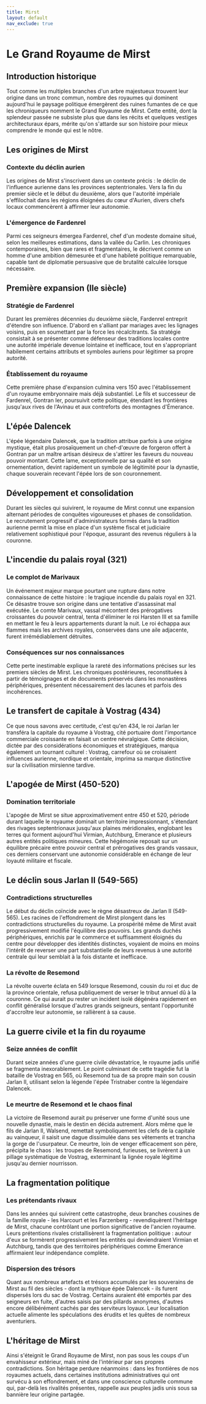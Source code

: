 ```yaml
---
title: Mirst
layout: default
nav_exclude: true
---
```

# Le Grand Royaume de Mirst

## Introduction historique

Tout comme les multiples branches d'un arbre majestueux trouvent leur origine dans un tronc commun, nombre des royaumes qui dominent aujourd'hui le paysage politique émergèrent des ruines fumantes de ce que les chroniqueurs nomment le Grand Royaume de Mirst. Cette entité, dont la splendeur passée ne subsiste plus que dans les récits et quelques vestiges architecturaux épars, mérite qu'on s'attarde sur son histoire pour mieux comprendre le monde qui est le nôtre.

## Les origines de Mirst

### Contexte du déclin aurien

Les origines de Mirst s'inscrivent dans un contexte précis : le déclin de l'influence aurienne dans les provinces septentrionales. Vers la fin du premier siècle et le début du deuxième, alors que l'autorité impériale s'effilochait dans les régions éloignées du cœur d'Aurien, divers chefs locaux commencèrent à affirmer leur autonomie.

### L'émergence de Fardenrel

Parmi ces seigneurs émergea Fardenrel, chef d'un modeste domaine situé, selon les meilleures estimations, dans la vallée du Carlin. Les chroniques contemporaines, bien que rares et fragmentaires, le décrivent comme un homme d'une ambition démesurée et d'une habileté politique remarquable, capable tant de diplomatie persuasive que de brutalité calculée lorsque nécessaire.

## Première expansion (IIe siècle)

### Stratégie de Fardenrel

Durant les premières décennies du deuxième siècle, Fardenrel entreprit d'étendre son influence. D'abord en s'alliant par mariages avec les lignages voisins, puis en soumettant par la force les récalcitrants. Sa stratégie consistait à se présenter comme défenseur des traditions locales contre une autorité impériale devenue lointaine et inefficace, tout en s'appropriant habilement certains attributs et symboles auriens pour légitimer sa propre autorité.

### Établissement du royaume

Cette première phase d'expansion culmina vers 150 avec l'établissement d'un royaume embryonnaire mais déjà substantiel. Le fils et successeur de Fardenrel, Gontran Ier, poursuivit cette politique, étendant les frontières jusqu'aux rives de l'Avinau et aux contreforts des montagnes d'Émerance.

## L'épée Dalencek

L'épée légendaire Dalencek, que la tradition attribue parfois à une origine mystique, était plus prosaïquement un chef-d'œuvre de forgeron offert à Gontran par un maître artisan désireux de s'attirer les faveurs du nouveau pouvoir montant. Cette lame, exceptionnelle par sa qualité et son ornementation, devint rapidement un symbole de légitimité pour la dynastie, chaque souverain recevant l'épée lors de son couronnement.

## Développement et consolidation

Durant les siècles qui suivirent, le royaume de Mirst connut une expansion alternant périodes de conquêtes vigoureuses et phases de consolidation. Le recrutement progressif d'administrateurs formés dans la tradition aurienne permit la mise en place d'un système fiscal et judiciaire relativement sophistiqué pour l'époque, assurant des revenus réguliers à la couronne.

## L'incendie du palais royal (321)

### Le complot de Marivaux

Un événement majeur marque pourtant une rupture dans notre connaissance de cette histoire : le tragique incendie du palais royal en 321. Ce désastre trouve son origine dans une tentative d'assassinat mal exécutée. Le comte Marivaux, vassal mécontent des prérogatives croissantes du pouvoir central, tenta d'éliminer le roi Harsten III et sa famille en mettant le feu à leurs appartements durant la nuit. Le roi échappa aux flammes mais les archives royales, conservées dans une aile adjacente, furent irrémédiablement détruites.

### Conséquences sur nos connaissances

Cette perte inestimable explique la rareté des informations précises sur les premiers siècles de Mirst. Les chroniques postérieures, reconstituées à partir de témoignages et de documents préservés dans les monastères périphériques, présentent nécessairement des lacunes et parfois des incohérences.

## Le transfert de capitale à Vostrag (434)

Ce que nous savons avec certitude, c'est qu'en 434, le roi Jarlan Ier transféra la capitale du royaume à Vostrag, cité portuaire dont l'importance commerciale croissante en faisait un centre névralgique. Cette décision, dictée par des considérations économiques et stratégiques, marqua également un tournant culturel : Vostrag, carrefour où se croisaient influences aurienne, nordique et orientale, imprima sa marque distinctive sur la civilisation mirsienne tardive.

## L'apogée de Mirst (450-520)

### Domination territoriale

L'apogée de Mirst se situe approximativement entre 450 et 520, période durant laquelle le royaume dominait un territoire impressionnant, s'étendant des rivages septentrionaux jusqu'aux plaines méridionales, englobant les terres qui forment aujourd'hui Virmian, Autchburg, Emerance et plusieurs autres entités politiques mineures. Cette hégémonie reposait sur un équilibre précaire entre pouvoir central et prérogatives des grands vassaux, ces derniers conservant une autonomie considérable en échange de leur loyauté militaire et fiscale.

## Le déclin sous Jarlan II (549-565)

### Contradictions structurelles

Le début du déclin coïncide avec le règne désastreux de Jarlan II (549-565). Les racines de l'effondrement de Mirst plongent dans les contradictions structurelles du royaume. La prospérité même de Mirst avait progressivement modifié l'équilibre des pouvoirs. Les grands duchés périphériques, enrichis par le commerce et suffisamment éloignés du centre pour développer des identités distinctes, voyaient de moins en moins l'intérêt de reverser une part substantielle de leurs revenus à une autorité centrale qui leur semblait à la fois distante et inefficace.

### La révolte de Resemond

La révolte ouverte éclata en 549 lorsque Resemond, cousin du roi et duc de la province orientale, refusa publiquement de verser le tribut annuel dû à la couronne. Ce qui aurait pu rester un incident isolé dégénéra rapidement en conflit généralisé lorsque d'autres grands seigneurs, sentant l'opportunité d'accroître leur autonomie, se rallièrent à sa cause.

## La guerre civile et la fin du royaume

### Seize années de conflit

Durant seize années d'une guerre civile dévastatrice, le royaume jadis unifié se fragmenta inexorablement. Le point culminant de cette tragédie fut la bataille de Vostrag en 565, où Resemond tua de sa propre main son cousin Jarlan II, utilisant selon la légende l'épée Tristnaber contre la légendaire Dalencek.

### Le meurtre de Resemond et le chaos final

La victoire de Resemond aurait pu préserver une forme d'unité sous une nouvelle dynastie, mais le destin en décida autrement. Alors même que le fils de Jarlan II, Walsend, remettait symboliquement les clefs de la capitale au vainqueur, il saisit une dague dissimulée dans ses vêtements et trancha la gorge de l'usurpateur. Ce meurtre, loin de venger efficacement son père, précipita le chaos : les troupes de Resemond, furieuses, se livrèrent à un pillage systématique de Vostrag, exterminant la lignée royale légitime jusqu'au dernier nourrisson.

## La fragmentation politique

### Les prétendants rivaux

Dans les années qui suivirent cette catastrophe, deux branches cousines de la famille royale - les Harcourt et les Farzenberg - revendiquèrent l'héritage de Mirst, chacune contrôlant une portion significative de l'ancien royaume. Leurs prétentions rivales cristallisèrent la fragmentation politique : autour d'eux se formèrent progressivement les entités qui deviendraient Virmian et Autchburg, tandis que des territoires périphériques comme Emerance affirmaient leur indépendance complète.

### Dispersion des trésors

Quant aux nombreux artefacts et trésors accumulés par les souverains de Mirst au fil des siècles - dont la mythique épée Dalencek - ils furent dispersés lors du sac de Vostrag. Certains auraient été emportés par des seigneurs en fuite, d'autres saisis par des pillards anonymes, d'autres encore délibérément cachés par des serviteurs loyaux. Leur localisation actuelle alimente les spéculations des érudits et les quêtes de nombreux aventuriers.

## L'héritage de Mirst

Ainsi s'éteignit le Grand Royaume de Mirst, non pas sous les coups d'un envahisseur extérieur, mais miné de l'intérieur par ses propres contradictions. Son héritage perdure néanmoins : dans les frontières de nos royaumes actuels, dans certaines institutions administratives qui ont survécu à son effondrement, et dans une conscience culturelle commune qui, par-delà les rivalités présentes, rappelle aux peuples jadis unis sous sa bannière leur origine partagée.